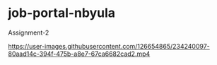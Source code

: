 # job-portal-nbyula
Assignment-2


https://user-images.githubusercontent.com/126654865/234240097-80aad14c-394f-475b-a8e7-67ca6682cad2.mp4

